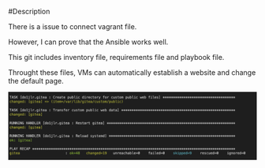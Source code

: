 #Description

There is a issue to connect vagrant file.

However, I can prove that the Ansible works well.

This git includes inventory file, requirements file and playbook file.

Throught these files, VMs can automatically establish a website and change the default page.

![Alt text](Screenshot.png "the screenshot")